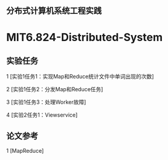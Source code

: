 ## 分布式计算机系统工程实践
# MIT6.824-Distributed-System
## 实验任务
1 [实验1任务1：实现Map和Reduce统计文件中单词出现的次数]

2 [实验1任务2：分发Map和Reduce任务]

3 [实验1任务3：处理Worker故障]

4 [实验2任务1：Viewservice]

## 论文参考

1 [MapReduce]



